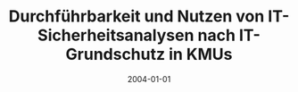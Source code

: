 ---
abstract: ''
authors:
- Andreas Ehringfeld
date: '2004-01-01'
featured: false
links:
- name: Publik
  url: https://publik.tuwien.ac.at/showentry.php?ID=138843&lang=1
publication_types:
- '7'
publishDate: '2004-01-01'
title: Durchführbarkeit und Nutzen von IT-Sicherheitsanalysen nach IT-Grundschutz
  in KMUs
url_pdf: ''
---